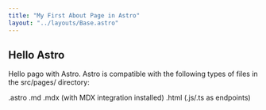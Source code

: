 ```yaml
---
title: "My First About Page in Astro"
layout: "../layouts/Base.astro"
---
```


## Hello Astro

Hello pago with Astro.
Astro is compatible with the following types of files in the src/pages/ directory:

.astro
.md
.mdx (with MDX integration installed)
.html (.js/.ts as endpoints)